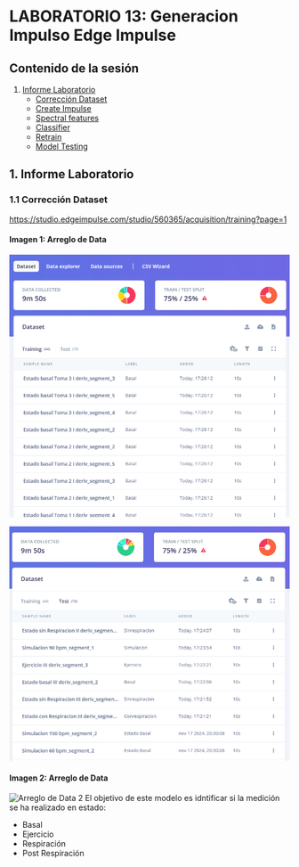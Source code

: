 # LABORATORIO 13: Generacion Impulso Edge Impulse


## Contenido de la sesión

1. [Informe Laboratorio](#id1)
    - [Corrección Dataset](#id2)
    - [Create Impulse](#id3)
    - [Spectral features](#id4)
    - [Classifier](#id5)
    - [Retrain](#id6)
    - [Model Testing](#id7)


## 1. Informe Laboratorio <a name="id1"></a>

### 1.1 Corrección Dataset <a name="id2"></a>
[https://studio.edgeimpulse.com/studio/560365/acquisition/training?page=1 ](https://studio.edgeimpulse.com/public/560482/live)

#### Imagen 1: Arreglo de Data
<div align="center">
  <img src="./Imagenes/training.png"><p>
  <img src="./Imagenes/test.png"><p>

  </p>
</div>



#### Imagen 2: Arreglo de Data
![Arreglo de Data 2](./Imagenes/Arreglo_data_2.jpeg)
El objetivo de este modelo es idntificar si la medición se ha realizado en estado:
 - Basal
 - Ejercicio
 - Respiración
 - Post Respiración
